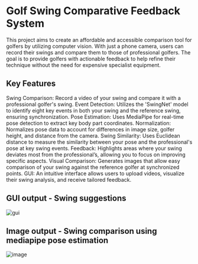 # Golf Swing Comparative Feedback System

This project aims to create an affordable and accessible comparison tool for golfers by utilizing computer vision. With just a phone camera, users can record their swings and compare them to those of professional golfers. The goal is to provide golfers with actionable feedback to help refine their technique without the need for expensive specialist equipment.

## Key Features
Swing Comparison: Record a video of your swing and compare it with a professional golfer's swing.
Event Detection: Utilizes the 'SwingNet' model to identify eight key events in both your swing and the reference swing, ensuring synchronization.
Pose Estimation: Uses MediaPipe for real-time pose detection to extract key body part coordinates.
Normalization: Normalizes pose data to account for differences in image size, golfer height, and distance from the camera.
Swing Similarity: Uses Euclidean distance to measure the similarity between your pose and the professional's pose at key swing events.
Feedback: Highlights areas where your swing deviates most from the professional’s, allowing you to focus on improving specific aspects.
Visual Comparison: Generates images that allow easy comparison of your swing against the reference golfer at synchronized points.
GUI: An intuitive interface allows users to upload videos, visualize their swing analysis, and receive tailored feedback.

## GUI output - Swing suggestions
![gui](https://github.com/user-attachments/assets/879154e1-cc47-4c3c-aa21-6517e2458ca5)

## Image output - Swing comparison using mediapipe pose estimation
![image](https://github.com/user-attachments/assets/481b924c-697f-47a5-9b67-388b276ee08f)
